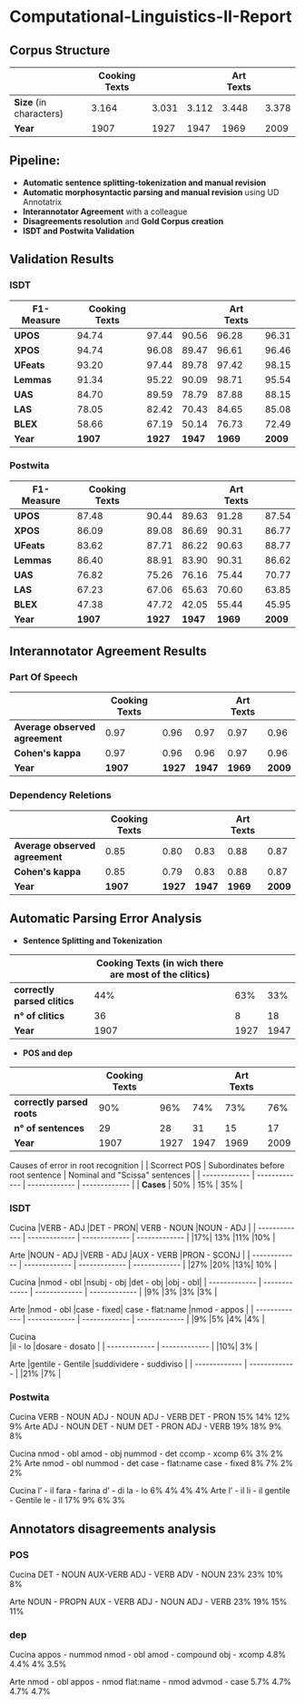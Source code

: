 # Computational-Linguistics-II-Report

## Corpus Structure

|  | Cooking Texts |  |  | Art Texts |  |
| ------------- | ------------- | ------------- | ------------- | ------------- | ------------- |
| **Size** (in characters) | 3.164  | 3.031  | 3.112  | 3.448 | 3.378  |
| **Year**  | 1907  | 1927  | 1947  | 1969  | 2009  |


## Pipeline:
- **Automatic sentence splitting-tokenization and manual revision**
- **Automatic morphosyntactic parsing and manual revision** using UD Annotatrix
- **Interannotator Agreement** with a colleague
- **Disagreements resolution** and **Gold Corpus creation**
- **ISDT and Postwita Validation**

## Validation Results

### ISDT
| F1-Measure | Cooking Texts |  |  | Art Texts |  |
| ------------- | ------------- | ------------- | ------------- | ------------- | ------------- |
| **UPOS** | 94.74  | 97.44  | 90.56  | 96.28 | 96.31  |
| **XPOS**  | 94.74  | 96.08 | 89.47  | 96.61  | 96.46  |
| **UFeats**  | 93.20 |97.44 |89.78   | 97.42| 98.15  |
| **Lemmas**  | 91.34 |95.22 |90.09  | 98.71| 95.54   |
| **UAS**  | 84.70 |89.59 |78.79  | 87.88 |88.15  |
| **LAS**  | 78.05| 82.42 |70.43 | 84.65 | 85.08  |
| **BLEX**  | 58.66 |67.19 |50.14  |76.73 |72.49 |
| **Year**  | **1907**  | **1927**  | **1947**  | **1969**  | **2009**  |
### Postwita
| F1-Measure | Cooking Texts |  |  | Art Texts |  |
| ------------- | ------------- | ------------- | ------------- | ------------- | ------------- |
| **UPOS** | 87.48 |90.44 |89.63  | 91.28 |87.54  |
| **XPOS**  | 86.09| 89.08| 86.69   | 90.31 |86.77  |
| **UFeats**  | 83.62| 87.71 |86.22 | 90.63 |88.77 |
| **Lemmas**  | 86.40 |88.91 |83.90 | 90.31 |86.62 |
| **UAS**  | 76.82 |75.26 |76.16 |75.44 |70.77 |
| **LAS**  | 67.23| 67.06| 65.63 | 70.60 |63.85 |
| **BLEX**  | 47.38 |47.72 |42.05 |55.44 |45.95 |
| **Year**  | **1907**  | **1927**  | **1947**  | **1969**  | **2009**  |
## Interannotator Agreement Results

### Part Of Speech
|  | Cooking Texts |  |  | Art Texts |  |
| ------------- | ------------- | ------------- | ------------- | ------------- | ------------- |
| **Average observed agreement** | 0.97  | 0.96  | 0.97  | 0.97 | 0.96  |
| **Cohen's kappa**  | 0.97  | 0.96  | 0.96  | 0.97  | 0.96  |
| **Year**  | **1907**  | **1927**  | **1947**  | **1969**  | **2009**  |

### Dependency Reletions
|  | Cooking Texts |  |  | Art Texts |  |
| ------------- | ------------- | ------------- | ------------- | ------------- | ------------- |
| **Average observed agreement** | 0.85  | 0.80  | 0.83  | 0.88  | 0.87  |
| **Cohen's kappa**  | 0.85  | 0.79  | 0.83  | 0.88  | 0.87  |
| **Year**  | **1907**  | **1927**  | **1947**  | **1969**  | **2009**  |

## Automatic Parsing Error Analysis

- **Sentence Splitting and Tokenization**

|  | Cooking Texts (in wich there are most of the clitics) |  |  |
| ------------- | ------------- | ------------- | ------------- |
| **correctly parsed clitics** | 44%  | 63%  | 33%  |
| **n° of clitics**  | 36 | 8  | 18 |
| **Year**  | 1907  | 1927  | 1947  |

- **POS and dep**

|  | Cooking Texts |  |  | Art Texts |  |
| ------------- | ------------- | ------------- | ------------- | ------------- | ------------- |
| **correctly parsed roots** | 90% | 96%  |74%  | 73% | 76%  |
| **n° of sentences**  | 29  | 28  | 31  | 15  | 17  |
| **Year**  | 1907  | 1927  | 1947  | 1969  | 2009  |

Causes of error in root recognition
|  | Scorrect POS | Subordinates before root sentence | Nominal and "Scissa" sentences |
| ------------- | ------------- | ------------- | ------------- |
| **Cases** | 50%  | 15%  | 35%  |

### ISDT


Cucina 
|VERB - ADJ |DET - PRON| VERB - NOUN |NOUN - ADJ |
| ------------- | ------------- | ------------- | ------------- |
|17%| 13% |11% |10% |

Arte 
|NOUN - ADJ  |VERB - ADJ |AUX - VERB |PRON - SCONJ |
| ------------- | ------------- | ------------- | ------------- |
|27% |20% |13%| 10% |

Cucina
|nmod - obl |nsubj - obj |det - obj |obj - obl|
| ------------- | ------------- | ------------- | ------------- |
|9% |3% |3% |3% |

Arte 
|nmod - obl |case - fixed| case - flat:name |nmod - appos  |
| ------------- | ------------- | ------------- | ------------- |
|9% |5% |4% |4% |

Cucina  
|il - lo |dosare - dosato |
| ------------- | ------------- |
|10%| 3% |

Arte
|gentile - Gentile |suddividere - suddiviso |
| ------------- | ------------- |
|21% |7% |

### Postwita
Cucina VERB - NOUN ADJ - NOUN ADJ - VERB DET - PRON 15% 14% 12% 9% Arte ADJ - NOUN DET - NUM DET - PRON ADJ - VERB 19% 18% 9% 8%

Cucina nmod - obl amod - obj nummod  - det  ccomp - xcomp 6% 3% 2% 2% Arte nmod - obl nummod - det  case - flat:name case - fixed 8% 7% 2% 2%

Cucina    l’ - il fara - farina d’ - di  la - lo 6% 4% 4% 4% Arte    l’ - il  li - il gentile - Gentile le - il  17% 9% 6% 3% 


## Annotators disagreements analysis
### POS
Cucina DET - NOUN AUX-VERB ADJ - VERB ADV - NOUN 23% 23% 10% 8%

Arte NOUN - PROPN AUX - VERB ADJ - NOUN ADJ - VERB 23% 19% 15% 11% 

### dep
Cucina appos - nummod nmod - obl amod - compound obj - xcomp 4.8% 4.4% 4% 3.5% 

Arte nmod - obl appos - nmod flat:name - nmod advmod - case 5.7% 4.7% 4.7% 4.7% 
